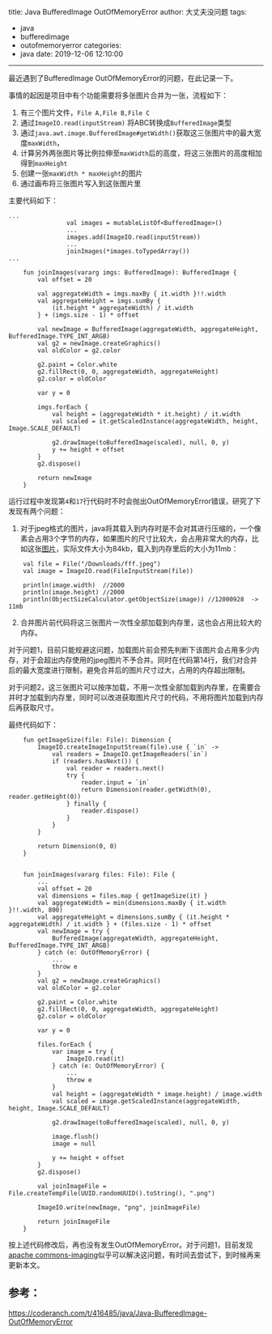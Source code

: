 title: Java BufferedImage OutOfMemoryError
author: 大丈夫没问题
tags:
  - java
  - bufferedimage
  - outofmemoryerror
categories:
  - java
date: 2019-12-06 12:10:00
---
最近遇到了BufferedImage OutOfMemoryError的问题，在此记录一下。

事情的起因是项目中有个功能需要将多张图片合并为一张，流程如下：

1. 有三个图片文件，`File A,File B,File C`
2. 通过`ImageIO.read(inputStream)` 将ABC转换成`BufferedImage`类型
3. 通过`java.awt.image.BufferedImage#getWidth()`获取这三张图片中的最大宽度`maxWidth`，
4. 计算另外两张图片等比例拉伸至`maxWidth`后的高度，将这三张图片的高度相加得到`maxHeight`
5. 创建一张`maxWidth * maxHeight`的图片
6. 通过画布将三张图片写入到这张图片里

主要代码如下：

```
...
                val images = mutableListOf<BufferedImage>()
                ...
                images.add(ImageIO.read(inputStream))
                ...
                joinImages(*images.toTypedArray())
...

    fun joinImages(vararg imgs: BufferedImage): BufferedImage {
        val offset = 20

        val aggregateWidth = imgs.maxBy { it.width }!!.width
        val aggregateHeight = imgs.sumBy {
            (it.height * aggregateWidth) / it.width
        } + (imgs.size - 1) * offset

        val newImage = BufferedImage(aggregateWidth, aggregateHeight, BufferedImage.TYPE_INT_ARGB)
        val g2 = newImage.createGraphics()
        val oldColor = g2.color

        g2.paint = Color.white
        g2.fillRect(0, 0, aggregateWidth, aggregateHeight)
        g2.color = oldColor

        var y = 0

        imgs.forEach {
            val height = (aggregateWidth * it.height) / it.width
            val scaled = it.getScaledInstance(aggregateWidth, height, Image.SCALE_DEFAULT)

            g2.drawImage(toBufferedImage(scaled), null, 0, y)
            y += height + offset
        }
        g2.dispose()

        return newImage
    }
```

运行过程中发现第`4`和`17`行代码时不时会抛出OutOfMemoryError错误，研究了下发现有两个问题：

1. 对于jpeg格式的图片，java将其载入到内存时是不会对其进行压缩的，一个像素会占用3个字节的内存，如果图片的尺寸比较大，会占用非常大的内存，比如这张[图片](https://dummyimage.com/2000x2000/000/fff.jpg)，实际文件大小为84kb，载入到内存里后的大小为11mb：

```
    val file = File("/Downloads/fff.jpeg")
    val image = ImageIO.read(FileInputStream(file))

    println(image.width)  //2000
    println(image.height) //2000
    println(ObjectSizeCalculator.getObjectSize(image)) //12000928  -> 11mb
```

2. 合并图片前代码将这三张图片一次性全部加载到内存里，这也会占用比较大的内存。

对于问题1，目前只能规避这问题，加载图片前会预先判断下该图片会占用多少内存，对于会超出内存使用的jpeg图片不予合并。同时在代码第14行，我们对合并后的最大宽度进行限制，避免合并后的图片尺寸过大，占用的内存超出限制。

对于问题2，这三张图片可以按序加载，不用一次性全部加载到内存里，在需要合并时才加载到内存里，同时可以改进获取图片尺寸的代码，不用将图片加载到内存后再获取尺寸。

最终代码如下：

```
    fun getImageSize(file: File): Dimension {
        ImageIO.createImageInputStream(file).use { `in` ->
            val readers = ImageIO.getImageReaders(`in`)
            if (readers.hasNext()) {
                val reader = readers.next()
                try {
                    reader.input = `in`
                    return Dimension(reader.getWidth(0), reader.getHeight(0))
                } finally {
                    reader.dispose()
                }
            }
        }

        return Dimension(0, 0)
    }
    
    
    fun joinImages(vararg files: File): File {
        ...
        val offset = 20
        val dimensions = files.map { getImageSize(it) }
        val aggregateWidth = min(dimensions.maxBy { it.width }!!.width, 800)
        val aggregateHeight = dimensions.sumBy { (it.height * aggregateWidth) / it.width } + (files.size - 1) * offset
        val newImage = try {
            BufferedImage(aggregateWidth, aggregateHeight, BufferedImage.TYPE_INT_ARGB)
        } catch (e: OutOfMemoryError) {
            ...
            throw e
        }
        val g2 = newImage.createGraphics()
        val oldColor = g2.color

        g2.paint = Color.white
        g2.fillRect(0, 0, aggregateWidth, aggregateHeight)
        g2.color = oldColor

        var y = 0

        files.forEach {
            var image = try {
                ImageIO.read(it)
            } catch (e: OutOfMemoryError) {
                ...
                throw e
            }
            val height = (aggregateWidth * image.height) / image.width
            val scaled = image.getScaledInstance(aggregateWidth, height, Image.SCALE_DEFAULT)

            g2.drawImage(toBufferedImage(scaled), null, 0, y)

            image.flush()
            image = null

            y += height + offset
        }
        g2.dispose()

        val joinImageFile = File.createTempFile(UUID.randomUUID().toString(), ".png")

        ImageIO.write(newImage, "png", joinImageFile)

        return joinImageFile
    }
```

按上述代码修改后，再也没有发生OutOfMemoryError。对于问题1，目前发现[apache commons-imaging](https://commons.apache.org/proper/commons-imaging/whyimaging.html)似乎可以解决这问题，有时间去尝试下，到时候再来更新本文。




## 参考：
https://coderanch.com/t/416485/java/Java-BufferedImage-OutOfMemoryError